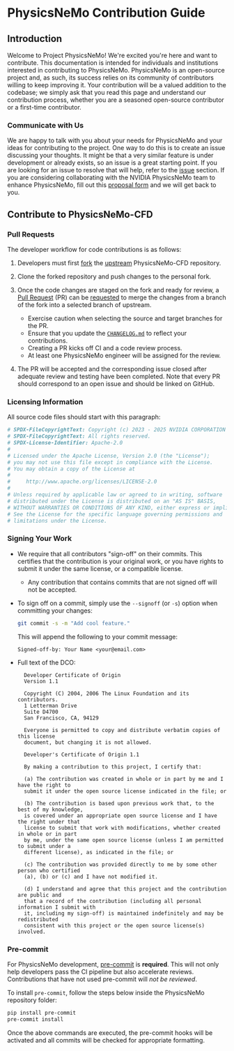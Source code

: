 # PhysicsNeMo Contribution Guide

## Introduction

Welcome to Project PhysicsNeMo! We're excited you're here and want to contribute.
This documentation is intended for individuals and institutions interested in
contributing to PhysicsNeMo. PhysicsNeMo is an open-source project and, as such,
its success relies on its community of contributors willing to keep improving it.
Your contribution will be a valued addition to the codebase; we simply ask
that you read this page and understand our contribution process, whether you
are a seasoned open-source contributor or a first-time
contributor.

### Communicate with Us

We are happy to talk with you about your needs for PhysicsNeMo and your ideas
for contributing to the project. One way to do this is to create an issue
discussing your thoughts. It might be that a very similar feature is under
development or already exists, so an issue is a great starting point. If you are
looking for an issue to resolve that will help, refer to the
[issue](https://github.com/NVIDIA/physicsnemo/issues) section. If you are
considering collaborating with the NVIDIA PhysicsNeMo team to enhance
PhysicsNeMo, fill out this [proposal form](https://forms.gle/fYsbZEtgRWJUQ3oQ9)
and we will get back to you.

## Contribute to PhysicsNeMo-CFD

### Pull Requests

The developer workflow for code contributions is as follows:

1. Developers must first [fork](https://help.github.com/en/articles/fork-a-repo)
the [upstream](https://github.com/NVIDIA/physicsnemo-cfd) PhysicsNeMo-CFD repository.

2. Clone the forked repository and push changes to the personal fork.

3. Once the code changes are staged on the fork and ready for review, a
[Pull Request](https://help.github.com/en/articles/about-pull-requests) (PR)
can be [requested](https://help.github.com/en/articles/creating-a-pull-request)
to merge the changes from a branch of the fork into a selected branch of upstream.

    - Exercise caution when selecting the source and target branches for the PR.
    - Ensure that you update the [`CHANGELOG.md`](CHANGELOG.md) to reflect your contributions.
    - Creating a PR kicks off CI and a code review process.
    - At least one PhysicsNeMo engineer will be assigned for the review.

4. The PR will be accepted and the corresponding issue closed after adequate
review and testing have been completed. Note that every PR should correspond to
an open issue and should be linked on GitHub.

### Licensing Information

All source code files should start with this paragraph:

```bash
# SPDX-FileCopyrightText: Copyright (c) 2023 - 2025 NVIDIA CORPORATION & AFFILIATES.
# SPDX-FileCopyrightText: All rights reserved.
# SPDX-License-Identifier: Apache-2.0
#
# Licensed under the Apache License, Version 2.0 (the "License");
# you may not use this file except in compliance with the License.
# You may obtain a copy of the License at
#
#     http://www.apache.org/licenses/LICENSE-2.0
#
# Unless required by applicable law or agreed to in writing, software
# distributed under the License is distributed on an "AS IS" BASIS,
# WITHOUT WARRANTIES OR CONDITIONS OF ANY KIND, either express or implied.
# See the License for the specific language governing permissions and
# limitations under the License.
```

### Signing Your Work

- We require that all contributors "sign-off" on their commits. This certifies
that the contribution is your original work, or you have rights to submit it
under the same license, or a compatible license.

  - Any contribution that contains commits that are not signed off will not be accepted.

- To sign off on a commit, simply use the `--signoff` (or `-s`) option when
committing your changes:

  ```bash
  git commit -s -m "Add cool feature."
  ```

  This will append the following to your commit message:

  ```text
  Signed-off-by: Your Name <your@email.com>
  ```

- Full text of the DCO:

  ```text
    Developer Certificate of Origin
    Version 1.1

    Copyright (C) 2004, 2006 The Linux Foundation and its contributors.
    1 Letterman Drive
    Suite D4700
    San Francisco, CA, 94129

    Everyone is permitted to copy and distribute verbatim copies of this license 
    document, but changing it is not allowed.
  ```

  ```text
    Developer's Certificate of Origin 1.1

    By making a contribution to this project, I certify that:

    (a) The contribution was created in whole or in part by me and I have the right to 
    submit it under the open source license indicated in the file; or

    (b) The contribution is based upon previous work that, to the best of my knowledge,
    is covered under an appropriate open source license and I have the right under that
    license to submit that work with modifications, whether created in whole or in part
    by me, under the same open source license (unless I am permitted to submit under a
    different license), as indicated in the file; or

    (c) The contribution was provided directly to me by some other person who certified
    (a), (b) or (c) and I have not modified it.

    (d) I understand and agree that this project and the contribution are public and
    that a record of the contribution (including all personal information I submit with
    it, including my sign-off) is maintained indefinitely and may be redistributed
    consistent with this project or the open source license(s) involved.

  ```

### Pre-commit

For PhysicsNeMo development, [pre-commit](https://pre-commit.com/) is **required**.
This will not only help developers pass the CI pipeline but also accelerate reviews.
Contributions that have not used pre-commit will *not be reviewed*.

To install `pre-commit`, follow the steps below inside the PhysicsNeMo repository
folder:

```bash
pip install pre-commit
pre-commit install
```

Once the above commands are executed, the pre-commit hooks will be activated and
all commits will be checked for appropriate formatting.
